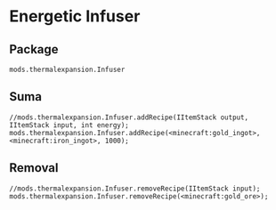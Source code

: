 # Energetic Infuser

## Package
`mods.thermalexpansion.Infuser`

## Suma

```zenscript
//mods.thermalexpansion.Infuser.addRecipe(IItemStack output, IItemStack input, int energy);
mods.thermalexpansion.Infuser.addRecipe(<minecraft:gold_ingot>, <minecraft:iron_ingot>, 1000);

```

## Removal

```zenscript
//mods.thermalexpansion.Infuser.removeRecipe(IItemStack input);
mods.thermalexpansion.Infuser.removeRecipe(<minecraft:gold_ore>);
```